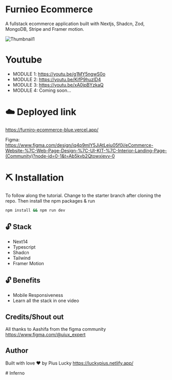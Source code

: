 # Furnieo Ecommerce
A fullstack ecommerce application built with Nextjs, Shadcn, Zod, MongoDB, Stripe and Framer motion.

![Thumbnail1](https://github.com/PiusLucky/furniro-ecommerce/assets/32282934/6e93da77-ec95-4cb4-b678-3e2baea955a3)

# Youtube
- MODULE 1: https://youtu.be/g1MY5ngwS0o
- MODULE 2: https://youtu.be/KifP9huzlD4
- MODULE 3: https://youtu.be/xA0jpBYzkaQ
- MODULE 4: Coming soon...

# ☁️ Deployed link
https://furniro-ecommerce-blue.vercel.app/

Figma:  
https://www.figma.com/design/iq4p9mlY5JiAtLeiu05f0j/eCommerce-Website-%7C-Web-Page-Design-%7C-UI-KIT-%7C-Interior-Landing-Page-(Community)?node-id=0-1&t=Ab5kvb2Qtowxievv-0


# ⛏️ Installation
To follow along the tutorial. Change to the starter branch  after cloning the repo.
Then install the npm packages & run
```bash
npm install && npm run dev
```


## 🔓 Stack
- Next14
- Typescript
- Shadcn
- Tailwind
- Framer Motion

## 🔓 Benefits
- Mobile Responsiveness
- Learn all the stack in one video


## Credits/Shout out
All thanks to Aashifa from the figma community
https://www.figma.com/@uiux_expert


## Author
Built with love ❤️ by Pius Lucky https://luckypius.netlify.app/

#   I n f e r n o  
 